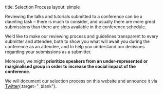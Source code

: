 title: Selection Process️
layout: simple


Reviewing the talks and tutorials submitted to a conference can be a daunting task – there is much to consider, and usually there are more great submissions than there are slots available in the conference schedule.


We’d like to make our reviewing process and guidelines transparent to every submitter and attendee, both to show you what will await you during the conference as an attendee, and to help you understand our decisions regarding your submissions as a submitter.


Moreover, we might **prioritize speakers from an under-represented or marginalised group in order to increase the social impact of the conference**.


We will document our selection process on this website and announce it via [Twitter](https://twitter.com/PyConPT){:target="_blank"}.
